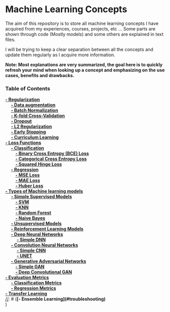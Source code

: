 # Machine Learning Concepts

The aim of this repository is to store all machine learning concepts I have acquired from my experiences, courses, projects, etc ... 
Some parts are  shown through code (Mostly models) and some others are explained in text files.

I will be trying to keep a clear separation between all the concepts and update them regularly as I acquire more information.

**Note: Most explanations are very summarized, the goal here is to quickly refresh your mind when looking up a concept and 
emphasizing on the use cases, benefits and drawbacks.**

### Table of Contents
**[- Regularization](regularization)**<br>
&emsp; **[- Data augmentation](regularization/data_augmentation/data_augmentation.md)**<br>
&emsp; **[- Batch Normalization](regularization/batch_normalization.md)**<br>
&emsp; **[- K-fold Cross-Validation](regularization/kfold_cross_validation.md)**<br>
&emsp; **[- Dropout](regularization/dropout.md)**<br>
&emsp; **[- L2 Regularization](regularization/l2_regularization.md)**<br>
&emsp; **[- Early Stopping](regularization/early_stopping.md)**<br>
&emsp; **[- Curriculum Learning](regularization/curriculum_learning.md)**<br>
**[- Loss Functions](loss_functions)**<br>
&emsp; **[- Classification](loss_functions/classification)**<br>
&emsp;&emsp; **[- Binary Cross Entropy (BCE) Loss](loss_functions/classification/binary_cross_entropy_loss.md)**<br>
&emsp;&emsp; **[- Categorical Cross Entropy Loss](loss_functions/classification/cross_entropy_loss.md)**<br>
&emsp;&emsp; **[- Squared Hinge Loss](loss_functions/classification/squared_hinge_loss.md)**<br>
&emsp; **[- Regression](loss_functions/regression)**<br>
&emsp;&emsp; **[- MSE Loss](loss_functions/regression/mse_loss.md)**<br>
&emsp;&emsp; **[- MAE Loss](loss_functions/regression/mae_loss.md)**<br>
&emsp;&emsp; **[- Huber Loss](loss_functions/regression/huber_loss.md)**<br>
**[- Types of Machine learning models](models)**<br>
&emsp; **[- Simple Supervised Models](models/supervised)**<br>
&emsp;&emsp; **[- SVM](models/supervised/SVM/SVM.md)**<br>
&emsp;&emsp; **[- KNN](models/supervised/KNN/KNN.md)**<br>
&emsp;&emsp; **[- Random Forest](models/supervised/random_forest/random_forest.md)**<br>
&emsp;&emsp; **[- Naive Bayes](models/supervised/naive_bayes/naive_bayes.md)**<br>
&emsp; **[- Unsupervised Models](models/unsupervised)**<br>
&emsp; **[- Reinforcement Learning Models](models/reinforcement_learning)**<br>
&emsp; **[- Deep Neural Networks](models/DNN)**<br>
&emsp; &emsp;  **[- Simple DNN](models/DNN/simple_DNN/simple_DNN.py)**<br>
&emsp; **[- Convolution Neural Networks](models/CNN)**<br>
&emsp; &emsp; **[- Simple CNN](models/CNN/simple_CNN/simple_CNN.py)**<br>
&emsp; &emsp; **[- UNET](models/CNN/UNet/UNet.py)**<br>
&emsp; **[- Generative Adversarial Networks](models/GAN)**<br>
&emsp;&emsp; **[- Simple GAN](models/GAN/SimpleGAN.py)**<br>
&emsp;&emsp; **[- Deep Convolutional GAN](models/GAN/DCGan.py)**<br>
**[- Evaluation Metrics](evaluation_metrics)**<br>
&emsp; **[- Classification Metrics](evaluation_metrics/classification_metrics.md)**<br>
&emsp; **[- Regression Metrics](evaluation_metrics/regression_metrics.md)**<br>
**[- Transfer Learning](evaluation_metrics)**<br>
[//]: # (**[- Ensemble Learning]&#40;#troubleshooting&#41;**<br>)

[//]: # (**[- Transfer Learning]&#40;#troubleshooting&#41;**<br>)
